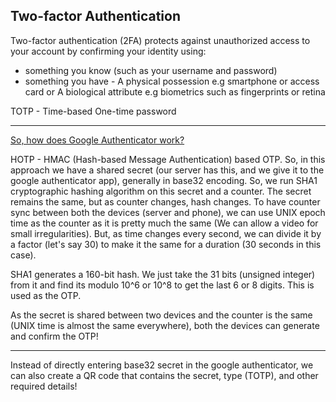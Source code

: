 ## Two-factor Authentication

Two-factor authentication (2FA) protects against unauthorized access to your account by confirming your identity using:

- something you know (such as your username and password)
- something you have - A physical possession e.g smartphone or access card or A biological attribute e.g biometrics such as fingerprints or retina

TOTP - Time-based One-time password

<hr/>

[So, how does Google Authenticator work?](https://www.youtube.com/watch?v=XYVrnZK5MAU)

HOTP - HMAC (Hash-based Message Authentication) based OTP.
So, in this approach we have a shared secret (our server has this, and we give it to the google authenticator app), generally in base32 encoding. So, we run SHA1 cryptographic hashing algorithm on this secret and a counter. The secret remains the same, but as counter changes, hash changes.
To have counter sync between both the devices (server and phone), we can use UNIX epoch time as the counter as it is pretty much the same (We can allow a video for small irregularities). But, as time changes every second, we can divide it by a factor (let's say 30) to make it the same for a duration (30 seconds in this case).

SHA1 generates a 160-bit hash. We just take the 31 bits (unsigned integer) from it and find its modulo 10^6 or 10^8 to get the last 6 or 8 digits. This is used as the OTP.

As the secret is shared between two devices and the counter is the same (UNIX time is almost the same everywhere), both the devices can generate and confirm the OTP!

<hr/>

Instead of directly entering base32 secret in the google authenticator, we can also create a QR code that contains the secret, type (TOTP), and other required details!
